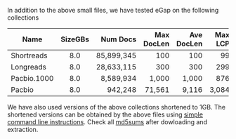 
In addition to the above small files, we have tested eGap on the following collections


Name         |SizeGBs|Num Docs    |Max DocLen|Ave DocLen|Max LCP| Ave LCP | Download Link
-------------|:-----:|-----------:|---------:|---------:|------:|--------:|-----------
Shortreads   | 8.0   | 85,899,345 | 100      | 100      | 99    | 27.90   | [.tar.gz](https://drive.google.com/open?id=199dUcf-NgCV4WaWTs96siJtibd0GsDM2)
Longreads    | 8.0   | 28,633,115 | 300      | 300      | 299   | 90.28   | [.tar.gz](https://drive.google.com/open?id=1uck1L79ERqkX4G26_-3LYYlGkw0r2Qxe)
Pacbio.1000  | 8.0   | 8,589,934  | 1,000    | 1,000    | 876   | 18.05   | [.tar.gz](https://drive.google.com/open?id=1ehqbYJmRedwiR2iLMYEP1TerkvxhhXZV)
Pacbio       | 8.0   | 942,248    | 71,561   | 9,116    | 3,084 | 18.32   | [.tar.gz](https://drive.google.com/open?id=1JER4Ci1DyZtQERqILNbrebWBXQdVQrW4)


We have also used versions of the above collections shortened to 1GB. The shortened versions can be obtained by the above files using [simple command line instructions](https://drive.google.com/open?id=1rjObN6fzXU_LrOLadCgxQ0bXh5mlTwNq). Check all [md5sums](https://drive.google.com/open?id=1CgoVBpElte6iQ6I1XkvYvi56lHqvq1kK) after dowloading and extraction.



